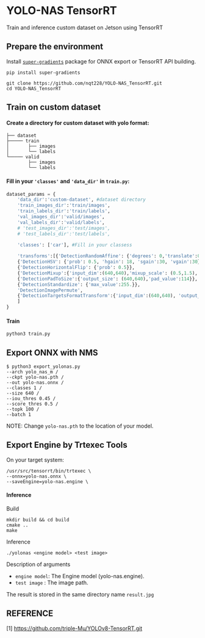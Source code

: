 # YOLO-NAS TensorRT
Train and inference custom dataset on Jetson using TensorRT
## Prepare the environment
Install [`super-gradients`](https://github.com/Deci-AI/super-gradients) package for ONNX export or TensorRT API building.

   ``` shell
   pip install super-gradients
   ```
   ``` shell
   git clone https://github.com/nqt228/YOLO-NAS_TensorRT.git
   cd YOLO-NAS_TensorRT
   ```
## Train on custom dataset
#### Create a directory for custom dataset with yolo format:
``` shell
├── dataset
├───── train
│       ├── images
│       └── labels
└───── valid
        ├── images
        └── labels
```
#### Fill in your `'classes'` and `'data_dir'` in `train.py`:
```python
dataset_params = {
    'data_dir':'custom-dataset', #dataset directory
    'train_images_dir':'train/images',
    'train_labels_dir':'train/labels',
    'val_images_dir':'valid/images',
    'val_labels_dir':'valid/labels',
    # 'test_images_dir':'test/images',
    # 'test_labels_dir':'test/labels',

    'classes': ['car'], #Fill in your classess
    
    'transforms':[{'DetectionRandomAffine': {'degrees': 0,'translate':0.25,'scales':(0.5,1.5), 'shear': 0.0, 'target_size':'','filter_box_candidate': True,'wh_thr':2, 'area_thr':0.1, 'ar_thr':20}}, 
    {'DetectionHSV': {'prob': 0.5, 'hgain': 18, 'sgain':30, 'vgain':30}}, 
    {'DetectionHorizontalFlip': {'prob': 0.5}},
    {'DetectionMixup':{'input_dim':(640,640),'mixup_scale': (0.5,1.5),'prob':0.5, 'flip_prob':0.5 }},
    {'DetectionPadToSize':{'output_size': (640,640),'pad_value':114}},
    {'DetectionStandardize': {'max_value':255.}},
    'DetectionImagePermute',
    {'DetectionTargetsFormatTransform':{'input_dim':(640,640), 'output_format':'LABEL_CXCYWH'}}
    ]
}
```
#### Train
``` shell
python3 train.py 
```
## Export ONNX with NMS
``` shell
$ python3 export_yolonas.py 
--arch yolo_nas_m /                                                                    
--ckpt yolo-nas.pth /
--out yolo-nas.onnx /                                                 
--classes 1 /
--size 640 /
--iou_thres 0.45 /
--score_thres 0.5 /
--topk 100 /
--batch 1
```
NOTE: Change `yolo-nas.pth` to the location of your model.   
## Export Engine by Trtexec Tools
On your target system:

``` shell
/usr/src/tensorrt/bin/trtexec \
--onnx=yolo-nas.onnx \
--saveEngine=yolo-nas.engine \
```
#### Inference
Build
``` shell
mkdir build && cd build
cmake ..
make
```
Inference
``` shell
./yolonas <engine model> <test image>
```
Description of arguments

- `engine model`: The Engine model (yolo-nas.engine).
- `test image` : The image path.

The result is stored in the same directory name `result.jpg`
## REFERENCE
[1] https://github.com/triple-Mu/YOLOv8-TensorRT.git
